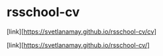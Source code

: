 # rsschool-cv
[link][https://svetlanamay.github.io/rsschool-cv/cv]


[link][https://svetlanamay.github.io/rsschool-cv/]